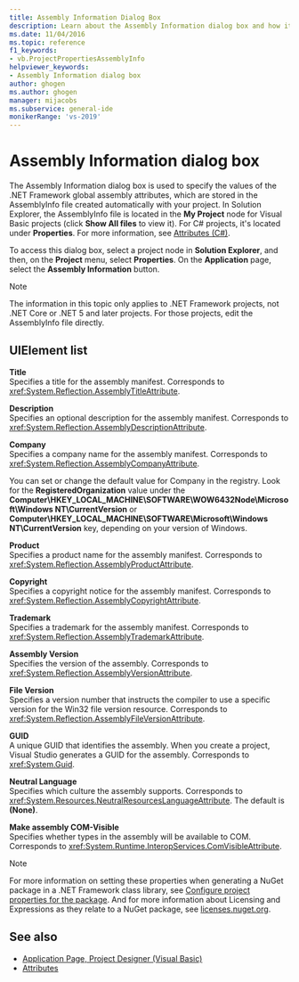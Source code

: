```yaml
---
title: Assembly Information Dialog Box
description: Learn about the Assembly Information dialog box and how it is used to specify the values of the .NET Framework global assembly attributes.
ms.date: 11/04/2016
ms.topic: reference
f1_keywords:
- vb.ProjectPropertiesAssemblyInfo
helpviewer_keywords:
- Assembly Information dialog box
author: ghogen
ms.author: ghogen
manager: mijacobs
ms.subservice: general-ide
monikerRange: 'vs-2019'
---
```

# Assembly Information dialog box

The Assembly Information dialog box is used to specify the values of the .NET Framework global assembly attributes, which are stored in the AssemblyInfo file created automatically with your project. In Solution Explorer, the AssemblyInfo file is located in the **My Project** node for Visual Basic projects (click **Show All files** to view it). For C# projects, it's located under **Properties**. For more information, see [Attributes (C#)](/dotnet/csharp/programming-guide/concepts/attributes/index).

To access this dialog box, select a project node in **Solution Explorer**, and then, on the **Project** menu, select **Properties**. On the **Application** page, select the **Assembly Information** button.

> [!NOTE]
> The information in this topic only applies to .NET Framework projects, not .NET Core or .NET 5 and later projects. For those projects, edit the AssemblyInfo file directly.

## UIElement list

**Title**\
Specifies a title for the assembly manifest. Corresponds to <xref:System.Reflection.AssemblyTitleAttribute>.

**Description**\
Specifies an optional description for the assembly manifest. Corresponds to <xref:System.Reflection.AssemblyDescriptionAttribute>.

**Company**\
Specifies a company name for the assembly manifest. Corresponds to <xref:System.Reflection.AssemblyCompanyAttribute>.

You can set or change the default value for Company in the registry. Look for the **RegisteredOrganization** value under the **Computer\HKEY_LOCAL_MACHINE\SOFTWARE\WOW6432Node\Microsoft\Windows NT\CurrentVersion** or **Computer\HKEY_LOCAL_MACHINE\SOFTWARE\Microsoft\Windows NT\CurrentVersion** key, depending on your version of Windows.

**Product**\
Specifies a product name for the assembly manifest. Corresponds to <xref:System.Reflection.AssemblyProductAttribute>.

**Copyright**\
Specifies a copyright notice for the assembly manifest. Corresponds to <xref:System.Reflection.AssemblyCopyrightAttribute>.

**Trademark**\
Specifies a trademark for the assembly manifest. Corresponds to <xref:System.Reflection.AssemblyTrademarkAttribute>.

**Assembly Version**\
Specifies the version of the assembly. Corresponds to <xref:System.Reflection.AssemblyVersionAttribute>.

**File Version**\
Specifies a version number that instructs the compiler to use a specific version for the Win32 file version resource. Corresponds to <xref:System.Reflection.AssemblyFileVersionAttribute>.

**GUID**\
A unique GUID that identifies the assembly. When you create a project, Visual Studio generates a GUID for the assembly. Corresponds to <xref:System.Guid>.

**Neutral Language**\
Specifies which culture the assembly supports. Corresponds to <xref:System.Resources.NeutralResourcesLanguageAttribute>. The default is **(None)**.

**Make assembly COM-Visible**\
Specifies whether types in the assembly will be available to COM. Corresponds to <xref:System.Runtime.InteropServices.ComVisibleAttribute>.

> [!NOTE]
> For more information on setting these properties when generating a NuGet package in a .NET Framework class library, see [Configure project properties for the package](/nuget/quickstart/create-and-publish-a-package-using-visual-studio-net-framework#configure-project-properties-for-the-package). And for more information about Licensing and Expressions as they relate to a NuGet package, see [licenses.nuget.org](/nuget/nuget-org/licenses.nuget.org/).

## See also

- [Application Page, Project Designer (Visual Basic)](../../ide/reference/application-page-project-designer-visual-basic.md)
- [Attributes](/previous-versions/z0w1kczw(v=vs.140))
